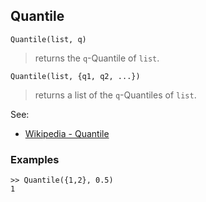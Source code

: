 ## Quantile

```
Quantile(list, q)
```

> returns the `q`-Quantile of `list`. 

```
Quantile(list, {q1, q2, ...})
```

> returns a list of the `q`-Quantiles of `list`. 

See:
* [Wikipedia - Quantile](https://en.wikipedia.org/wiki/Quantile)


### Examples

``` 
>> Quantile({1,2}, 0.5)
1
```